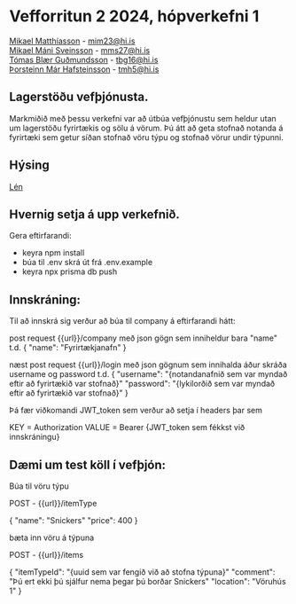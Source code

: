 # Vefforritun 2 2024, hópverkefni 1

[Mikael Matthíasson](https://github.com/mikkimatt) - mim23@hi.is     
[Mikael Máni Sveinsson](https://github.com/mikaelmanis) - mms27@hi.is     
[Tómas Blær Guðmundsson](https://github.com/tomasblaer) - tbg16@hi.is   
[Þorsteinn Már Hafsteinsson](https://github.com/Thorsteinnmh) - tmh5@hi.is



## Lagerstöðu vefþjónusta.
Markmiðið með þessu verkefni var að útbúa vefþjónustu sem heldur utan um lagerstöðu fyrirtækis og sölu á vörum. Þú átt að geta stofnað notanda á fyrirtæki sem getur síðan stofnað vöru týpu og stofnað vörur undir týpunni.

## Hýsing
[Lén](hop1-production.up.railway.app)

## Hvernig setja á upp verkefnið.
Gera eftirfarandi:
- keyra npm install
- búa til .env skrá út frá .env.example
- keyra npx prisma db push

## Innskráning:
Til að innskrá sig verður að búa til company á eftirfarandi hátt:

post request {{url}}/company
með json gögn sem inniheldur bara "name"
t.d. 
{
    "name": "Fyrirtækjanafn"
}

næst post request {{url}}/login
með json gögnum sem innihalda áður skráða username og password
t.d.
{
    "username": "{notandanafnið sem var myndað eftir að fyrirtækið var stofnað}"
    "password": "{lykilorðið sem var myndað eftir að fyrirtækið var stofnað}"
}

Þá fær viðkomandi JWT_token sem verður að setja í headers þar sem 

KEY = Authorization
VALUE = Bearer {JWT_token sem fékkst við innskráningu}

## Dæmi um test köll í vefþjón:

Búa til vöru týpu

POST - {{url}}/itemType

{
    "name": "Snickers"
    "price": 400
}

bæta inn vöru á týpuna

POST - {{url}}/items

{
    "itemTypeId": "{uuid sem var fengið við að stofna týpuna}"
    "comment": "Þú ert ekki þú sjálfur nema þegar þú borðar Snickers"
    "location": "Vöruhús 1"
}






